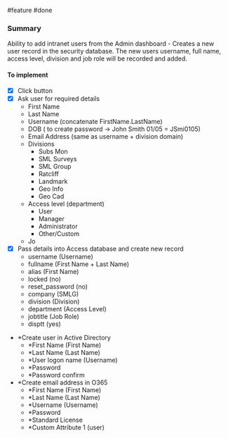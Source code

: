 #feature 
#done

### Summary
Ability to add intranet users from the Admin dashboard - Creates a new user record in the security database. The new users username, full name, access level, division and job role will be recorded and added.

#### To implement

- [x] Click button
- [x] Ask user for required details
	- First Name
	- Last Name
	- Username (concatenate FirstName.LastName)
	- DOB ( to create password -> John Smith 01/05 = JSmi0105)
	- Email Address (same as username + division domain)
	- Divisions
		- Subs Mon
		- SML Surveys
		- SML Group
		- Ratcliff
		- Landmark
		- Geo Info
		- Geo Cad
	- Access level (department)
		- User
		- Manager
		- Administrator
		- Other/Custom
	- Jo
- [x] Pass details into Access database and create new record
	- username (Username)
	- fullname (First Name + Last Name)
	- alias (First Name)
	- locked (no)
	- reset_password (no)
	- company (SMLG)
	- division (Division)
	- department (Access Level)
	- jobtitle (Job Role)
	- disptt (yes)
- *Create user in Active Directory
	- *First Name (First Name)
	- *Last Name (Last Name)
	- *User logon name (Username)
	- *Password
	- *Password confirm
- *Create email address in O365
	- *First Name (First Name)
	- *Last Name (Last Name)
	- *Username (Username)
	- *Password
	- *Standard License
	- *Custom Attribute 1 (user)